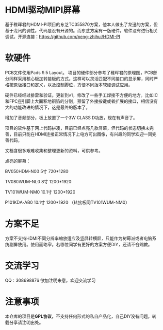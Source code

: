 # HDMI驱动MIPI屏幕

基于稚晖君的HDMI-PI项目的东芝TC355870方案，他本人做出了龙迅的方案，但基于龙讯的调性，代码是没有开源的。而东芝方案有一版硬件，软件没有进行相关调试。开源连接：https://github.com/peng-zhihui/HDMI-PI

# 软硬件
PCB文件使用Pads 9.5 Layout。
项目的硬件部分参考了稚晖君的原理图，PCB部分同样采用核心板加转接板的方式，这样可以灵活匹配不同接口的显示屏，同时严格按原版接口和定义，以及控制脚位，方便不同版本软硬调试应用。
>
硬件已经经过排雷和验证，更新到v1，修改了一些手工焊接不方便的地方，比如IC和FPC座引脚上大面积地铜箔的分割，预留了外接按键或者扩展的接口，相信没有大的功能改进的情况下，这是最终的版本了。
>
增加了音频部分，板上放置了一个3W CLASS D功放，现在有声音了。
>
项目的软件基于网上代码拼凑，目前已经点亮几款屏幕，但代码的状态切换未完善，目前只能在HDMI连接正常情况下上电方可出图像，有兴趣的同学欢迎一同完善代码。
>
文档含很多艰难收集和整理更新的资料，可供参考。
>
点亮的屏幕：
>
BV050HDM-N00     5寸        720*1280
>
TV080WUM-NL0     8寸        1200*1920
>
TV101WUM-NM0   10.1寸       1200*1920
>
P101KDA-AB0     10.1寸     1200*1920 （转接板同TV101WUM-NM0）
>
# 方案不足
方案不支持HDMI不同分辨率缩放适应及竖屏转横屏，只能作为树莓派或者电脑系统副屏使用。使用面略窄。若哪位同学有更好的方案方便DIY，还请不吝赐教。

# 交流学习
QQ：308698876 欲加注明来意，欢迎交流学习

# 注意事项
本仓库的项目是**GPL协议**，不支持任何形式的私自产品化，自己DIY没有问题，转载分享请注明出处。
